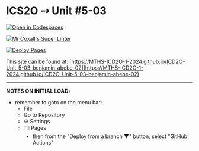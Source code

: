 # ICS2O ⇢ Unit #5-03

[![Open in Codespaces](https://classroom.github.com/assets/launch-codespace-2972f46106e565e64193e422d61a12cf1da4916b45550586e14ef0a7c637dd04.svg)](https://classroom.github.com/open-in-codespaces?assignment_repo_id=19311051)

[![Mr Coxall's Super Linter](https://github.com/MTHS-ICD2O-1-2024/ICD2O-Unit-5-03-benjamin-abebe-02/workflows/Mr%20Coxall's%20Super%20Linter/badge.svg)](https://github.com/MTHS-ICD2O-1-2024/ICD2O-Unit-5-03-benjamin-abebe-02/actions)

[![Deploy Pages](https://github.com/MTHS-ICD2O-1-2024/ICD2O-Unit-5-03-benjamin-abebe-02/workflows/Deploy%20Pages/badge.svg)](https://github.com/MTHS-ICD2O-1-2024/ICD2O-Unit-5-03-benjamin-abebe-02/actions)

This site can be found at: [https://MTHS-ICD2O-1-2024.github.io/ICD2O-Unit-5-03-benjamin-abebe-02](https://MTHS-ICD2O-1-2024.github.io/ICD2O-Unit-5-03-benjamin-abebe-02)

---

**NOTES ON INITIAL LOAD:**
- remember to goto on the menu bar:
  - File
  - Go to Repository
  - ⚙ Settings
  - 🗔 Pages
    - then from the "Deploy from a branch ▼" button, select "GitHub Actions"
